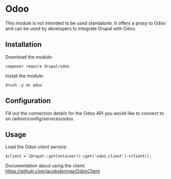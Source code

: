 # Odoo
This module is not intended to be used standalone. It offers a proxy to Odoo and can be
used by developers to integrate Drupal with Odoo.
## Installation
Download the module:

`composer require drupal/odoo`

Install the module:

`drush -y en odoo`
## Configuration
Fill out the connection details for the Odoo API you would like to connect to on
/admin/config/services/odoo.
## Usage
Load the Odoo client service:

`$client = \Drupal::getContainer()->get('odoo.client')->client();`

Documentation about using the client: https://github.com/jacobsteringa/OdooClient
